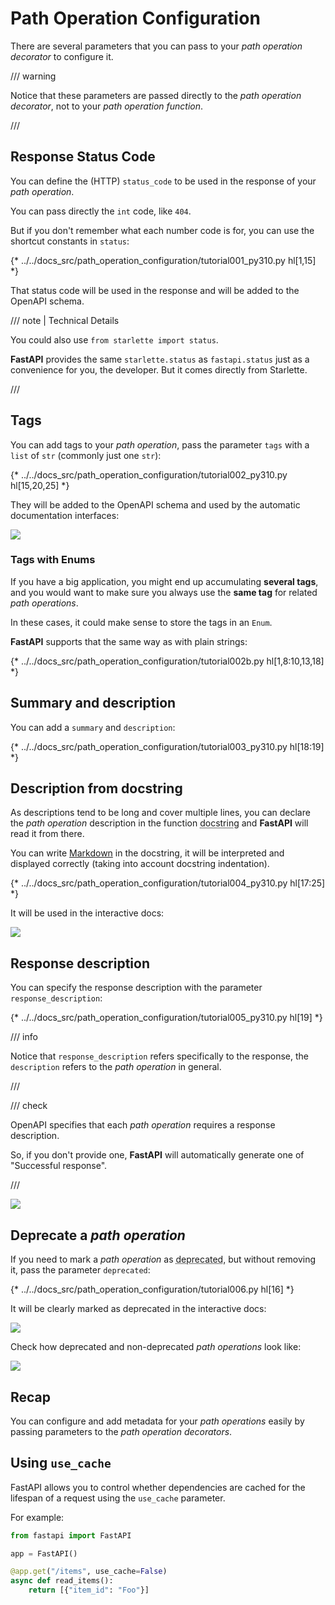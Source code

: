 # Path Operation Configuration

There are several parameters that you can pass to your *path operation decorator* to configure it.

/// warning

Notice that these parameters are passed directly to the *path operation decorator*, not to your *path operation function*.

///

## Response Status Code

You can define the (HTTP) `status_code` to be used in the response of your *path operation*.

You can pass directly the `int` code, like `404`.

But if you don't remember what each number code is for, you can use the shortcut constants in `status`:

{* ../../docs_src/path_operation_configuration/tutorial001_py310.py hl[1,15] *}

That status code will be used in the response and will be added to the OpenAPI schema.

/// note | Technical Details

You could also use `from starlette import status`.

**FastAPI** provides the same `starlette.status` as `fastapi.status` just as a convenience for you, the developer. But it comes directly from Starlette.

///

## Tags

You can add tags to your *path operation*, pass the parameter `tags` with a `list` of `str` (commonly just one `str`):

{* ../../docs_src/path_operation_configuration/tutorial002_py310.py hl[15,20,25] *}

They will be added to the OpenAPI schema and used by the automatic documentation interfaces:

<img src="/img/tutorial/path-operation-configuration/image01.png">

### Tags with Enums

If you have a big application, you might end up accumulating **several tags**, and you would want to make sure you always use the **same tag** for related *path operations*.

In these cases, it could make sense to store the tags in an `Enum`.

**FastAPI** supports that the same way as with plain strings:

{* ../../docs_src/path_operation_configuration/tutorial002b.py hl[1,8:10,13,18] *}

## Summary and description

You can add a `summary` and `description`:

{* ../../docs_src/path_operation_configuration/tutorial003_py310.py hl[18:19] *}

## Description from docstring

As descriptions tend to be long and cover multiple lines, you can declare the *path operation* description in the function <abbr title="a multi-line string as the first expression inside a function (not assigned to any variable) used for documentation">docstring</abbr> and **FastAPI** will read it from there.

You can write <a href="https://en.wikipedia.org/wiki/Markdown" class="external-link" target="_blank">Markdown</a> in the docstring, it will be interpreted and displayed correctly (taking into account docstring indentation).

{* ../../docs_src/path_operation_configuration/tutorial004_py310.py hl[17:25] *}

It will be used in the interactive docs:

<img src="/img/tutorial/path-operation-configuration/image02.png">

## Response description

You can specify the response description with the parameter `response_description`:

{* ../../docs_src/path_operation_configuration/tutorial005_py310.py hl[19] *}

/// info

Notice that `response_description` refers specifically to the response, the `description` refers to the *path operation* in general.

///

/// check

OpenAPI specifies that each *path operation* requires a response description.

So, if you don't provide one, **FastAPI** will automatically generate one of "Successful response".

///

<img src="/img/tutorial/path-operation-configuration/image03.png">

## Deprecate a *path operation*

If you need to mark a *path operation* as <abbr title="obsolete, recommended not to use it">deprecated</abbr>, but without removing it, pass the parameter `deprecated`:

{* ../../docs_src/path_operation_configuration/tutorial006.py hl[16] *}

It will be clearly marked as deprecated in the interactive docs:

<img src="/img/tutorial/path-operation-configuration/image04.png">

Check how deprecated and non-deprecated *path operations* look like:

<img src="/img/tutorial/path-operation-configuration/image05.png">

## Recap

You can configure and add metadata for your *path operations* easily by passing parameters to the *path operation decorators*.

## Using `use_cache`

FastAPI allows you to control whether dependencies are cached for the lifespan of a request using the `use_cache` parameter.

For example:

```python
from fastapi import FastAPI

app = FastAPI()

@app.get("/items", use_cache=False)
async def read_items():
    return [{"item_id": "Foo"}]

